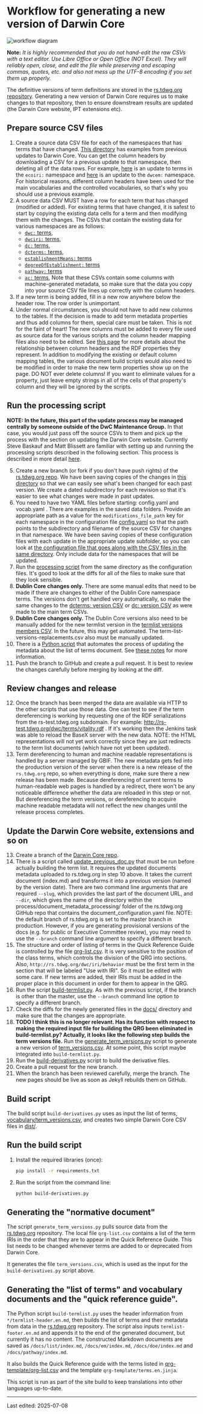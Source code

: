 # Workflow for generating a new version of Darwin Core

![workflow diagram](workflow_diagram.png)

**Note:** *It is highly recommended that you do not hand-edit the raw CSVs with a text editor. Use Libre Office or Open Office (NOT Excel). They will reliably open, close, and edit the file while preserving and escaping commas, quotes, etc. and also not mess up the UTF-8 encoding if you set them up properly.*

The definitive versions of term definitions are stored in the [rs.tdwg.org repository](https://github.com/tdwg/rs.tdwg.org/).  Generating a new version of Darwin Core requires us to make changes to that repository, then to ensure downstream results are updated (the Darwin Core website, IPT extensions etc).

## Prepare source CSV files

1. Create a source data CSV file for each of the namespaces that has terms that have changed. [This directory](https://github.com/tdwg/rs.tdwg.org/tree/master/process/dwc-revisions/) has examples from previous updates to Darwin Core. You can get the column headers by downloading a CSV for a previous update to that namespace, then deleting all of the data rows. For example, [here](https://github.com/tdwg/rs.tdwg.org/blob/master/process/dwc-revisions/eco-2025-07-10/ecoiri.csv) is an update to terms in the `ecoiri:` namespace and [here](https://github.com/tdwg/rs.tdwg.org/blob/master/process/dwc-revisions/em-2025-06-12/establishmentmeans_terms_2025-06-12.csv) is an update to the `dwcem:` namespace. For historical reasons, different column headers have been used for the main vocabularies and the controlled vocabularies, so that's why you should use a previous example. 
2. A source data CSV MUST have a row for each term that has changed (modified or added). For existing terms that have changed, it is safest to start by copying the existing data cells for a term and then modifying them with the changes. The CSVs that contain the existing data for various namespaces are as follows:
   * [`dwc:` terms](https://github.com/tdwg/rs.tdwg.org/blob/master/terms/terms.csv),
   * [`dwciri:` terms](https://github.com/tdwg/rs.tdwg.org/blob/master/iri/iri.csv),
   * [`dc:` terms](https://github.com/tdwg/rs.tdwg.org/blob/master/dc-for-dwc/dc-for-dwc.csv),
   * [`dcterms:` terms](https://github.com/tdwg/rs.tdwg.org/blob/master/dcterms-for-dwc/dcterms-for-dwc.csv),
   * [`establishmentMeans:` terms](https://github.com/tdwg/rs.tdwg.org/blob/master/establishmentMeans/establishmentMeans.csv)
   * [`degreeOfEstablishment:` terms](https://github.com/tdwg/rs.tdwg.org/blob/master/degreeOfEstablishment/degreeOfEstablishment.csv)
   * [`pathway:` terms](https://github.com/tdwg/rs.tdwg.org/blob/master/pathway/pathway.csv)
   * [`ac:` terms](https://github.com/tdwg/rs.tdwg.org/blob/master/ac-for-dwc/ac-for-dwc.csv),
Note that these CSVs contain some columns with machine-generated metadata, so make sure that the data you copy into your source CSV file lines up correctly with the column headers.
3. If a new term is being added, fill in a new row anywhere below the header row. The row order is unimportant.
4. Under normal circumstances, you should not have to add new columns to the tables. If the decision is made to add term metadata properties and thus add columns for them, special care must be taken. This is not for the faint of heart! The new columns must be added to every file used as source data for the various scripts and the column header mapping files also need to be edited. See [this page](https://github.com/tdwg/rs.tdwg.org/blob/master/process/process-vocabulary.md#31-modifying-the-column-header-mapping-file) for more details about the relationship between column headers and the RDF properties they represent. In addition to modifying the existing or default column mapping tables, the various document build scripts would also need to be modified in order to make the new term properties show up on the page. DO NOT ever delete columns! If you want to eliminate values for a property, just leave empty strings in all of the cells of that property's column and they will be ignored by the scripts.

## Run the processing script

**NOTE: In the future, this part of the update process may be managed centrally by someone outside of the DwC Maintenance Group.** In that case, you would just pass off the source CSVs to them and pick up the process with the section on updating the Darwin Core website. Currently Steve Baskauf and Matt Blissett are familiar with setting up and running the processing scripts described in the following section. This process is described in more detail [here](https://github.com/tdwg/rs.tdwg.org/blob/master/process/process-vocabulary.md).

5. Create a new branch (or fork if you don't have push rights) of the [rs.tdwg.org repo](https://github.com/tdwg/rs.tdwg.org). We have been saving copies of the changes in [this directory](https://github.com/tdwg/rs.tdwg.org/tree/master/process/dwc-revisions) so that we can easily see what's been changed for each past version. We create a dated subdirectory for each revision so that it's easier to see what changes were made in past updates.
6. You need to have two YAML files before starting: config.yaml and vocab.yaml . There are examples in the saved data folders. Provide an appropriate path as a value for the `modifications_file_path` key for each namespace in the configuration file [config.yaml](https://github.com/tdwg/rs.tdwg.org/blob/master/process/config.yaml) so that the path points to the subdirectory and filename of the source CSV for changes in that namespace. We have been saving copies of these configuration files with each update in the appropriate update subfolder, so you can look at [the configuration file that goes along with the CSV files in the same directory](https://github.com/tdwg/rs.tdwg.org/blob/master/process/dwc-revisions/dwc-revisions-2023-09-18/config.yaml). Only include data for the namespaces that will be updated.
7. Run the [processing script](https://github.com/tdwg/rs.tdwg.org/blob/master/process/process.py) from the same directory as the configuration files. It's good to look at the diffs for all of the files to make sure that they look sensible.
8. **Dublin Core changes only.** There are some manual edits that need to be made if there are changes to either of the Dublin Core namespace terms. The versions don't get handled very automatically, so make the same changes to the [dcterms: version CSV](https://github.com/tdwg/rs.tdwg.org/blob/master/dcterms-for-dwc-versions/dcterms-for-dwc-versions.csv) or [dc: version CSV](https://github.com/tdwg/rs.tdwg.org/blob/master/dc-for-dwc-versions/dc-for-dwc-versions.csv) as were made to the main term CSVs.
9. **Dublin Core changes only.** The Dublin Core versions also need to be manually added for the new termlist version in the [termlist versions members CSV](https://github.com/tdwg/rs.tdwg.org/blob/master/term-lists-versions/term-lists-versions-members.csv). In the future, this may get automated. The term-list-versions-replacements.csv also must be manually updated.
10. There is a [Python script](https://github.com/tdwg/rs.tdwg.org/blob/master/process/document_metadata_processing/tdwg_docs_metadata_update.py) that automates the process of updating the metadata about the list of terms document. See [these notes](https://github.com/tdwg/rs.tdwg.org/blob/master/process/process-vocabulary.md#5-managing-documents-metadata-via-python-script) for more information.
11. Push the branch to GitHub and create a pull request. It is best to review the changes carefully before merging by looking at the diff.

## Review changes and release

12. Once the branch has been merged the data are available via HTTP to the other scripts that use those data. One can test to see if the term dereferencing is working by requesting one of the RDF serializations from the rs-test.tdwg.org subdomain. For example: http://rs-test.tdwg.org/dwc/terms/vitality.rdf . If it's working then the Jenkins task was able to reload the BaseX server with the new data. NOTE: the HTML representations will not yet work correctly since they are just redirects to the term list documents (which have not yet been updated).
13. Term dereferencing to human and machine readable representations is handled by a server managed by GBIF. The new metadata gets fed into the production version of the server when there is a new release of the `rs.tdwg.org` repo, so when everything is done, make sure there a new release has been made. Because dereferencing of current terms to human-readable web pages is handled by a redirect, there won't be any noticeable difference whether the data are reloaded in this step or not. But dereferencing the term versions, or dereferencing to acquire machine readable metadata will not reflect the new changes until the release process completes.

## Update the Darwin Core website, extensions and so on

13. Create a branch of the [Darwin Core repo](https://github.com/tdwg/dwc).
14. There is a script called [update_previous_doc.py](https://github.com/tdwg/dwc/blob/master/build/update_previous_doc.py) that must be run before actually building the term list. It requires the updated documents metadata uploaded to rs.tdwg.org in step 10 above. It takes the current document (index.md) and transforms it into a previous version (named by the version date). There are two command line arguments that are required `--slug`, which provides the last part of the document URL, and `--dir`, which gives the name of the directory within the process/document_metadata_processing/ folder of the rs.tdwg.org GitHub repo that contains the document_configuration.yaml file. NOTE: the default branch of rs.tdwg.org is set to the master branch in production. However, if you are generating provisional versions of the docs (e.g. for public or Executive Committee review), you may need to use the `--branch` command line argument to specify a different branch.
15. The structure and order of listing of terms in the Quick Reference Guide is controlled by the file [qrg-list.csv](https://github.com/tdwg/dwc/blob/master/build/qrg-list.csv). It is very sensitive to the position of the class terms, which controls the division of the QRG into sections. Also, `http://rs.tdwg.org/dwc/iri/behavior` must be the first term in the section that will be labeled "Use with IRI". So it must be edited with some care. If new terms are added, their IRIs must be added in the proper place in this document in order for them to appear in the QRG.
16. Run the script [build-termlist.py](https://github.com/tdwg/dwc/blob/master/build/build-termlist.py). As with the previous script, if the branch is other than the master, use the `--branch` command line option to specify a different branch.
17. Check the diffs for the newly generated files in the [docs/](https://github.com/tdwg/dwc/tree/master/docs) directory and make sure that the changes are appropriate.
18. **TODO I think this is no longer relevant. Has its function with respect to making the required input file for building the QRG been eliminated in build-termlist.py? Actually, it looks like the following step builds the term versions file.** Run the [generate_term_versions.py](https://github.com/tdwg/dwc/blob/master/build/generate_term_versions.py) script to generate a new version of [term_versions.csv](https://github.com/tdwg/dwc/blob/master/vocabulary/term_versions.csv). At some point, this script maybe integrated into `build-termlist.py`.
19. Run the [build-derivatives.py](https://github.com/tdwg/dwc/blob/master/build/build-derivatives.py) script to build the derivative files.
20. Create a pull request for the new branch.
21. When the branch has been reviewed carefully, merge the branch. The new pages should be live as soon as Jekyll rebuilds them on GitHub.

## Build script

The build script `build-derivatives.py` uses as input the list of terms, [vocabulary/term_versions.csv](../vocabulary/term_versions.csv), and creates two simple Darwin Core CSV files in [dist/](../dist/).

## Run the build script

1. Install the required libraries (once):

    ```bash
    pip install -r requirements.txt
    ```

2. Run the script from the command line:

    ```bash
    python build-derivatives.py
    ```

## Generating the "normative document"

The script `generate_term_versions.py` pulls source data from the [rs.tdwg.org](http://github.com/tdwg/rs.tdwg.org) repository. The local file `qrg-list.csv` contains a list of the term IRIs in the order that they are to appear in the Quick Reference Guide. This list needs to be changed whenever terms are added to or deprecated from Darwin Core.

It generates the file `term_versions.csv`, which is used as the input for the `build-derivatives.py` script above.

## Generating the "list of terms" and vocabulary documents and the "quick reference guide".

The Python script `build-termlist.py` uses the header information from `*/termlist-header.en.md`, then builds the list of terms and their metadata from data in the [rs.tdwg.org](http://github.com/tdwg/rs.tdwg.org) repository. The script also inputs `termlist-footer.en.md` and appends it to the end of the generated document, but currently it has no content. The constructed Markdown documents are saved as `/docs/list/index.md`, `/docs/em/index.md`, `/docs/doe/index.md` and `/docs/pathway/index.md`.

It also builds the Quick Reference guide with the terms listed in [qrg-template/qrg-list.csv](qrg-template/qrg-list.csv) and the template `qrg-template/terms.en.jinja`.

This script is run as part of the site build to keep translations into other languages up-to-date.

------
Last edited: 2025-07-08
